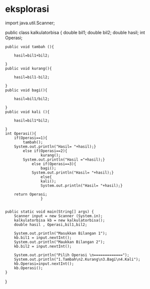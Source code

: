 # eksplorasi
 
import java.util.Scanner;

public class kalkulatorbisa {
    double bil1;
    double bil2;
    double hasil;
    int Operasi;
   
    public void tambah (){
       
        hasil=bil1+bil2;
       
    }
    public void kurang(){
       
        hasil=bil1-bil2;
      
    }
    public void bagi(){
       
        hasil=bil1/bil2;
      
    }
    public void kali (){
       
        hasil=bil1*bil2;
       
    }
    int Operasi(){
        if(Operasi==1){
            tambah();
        System.out.println("Hasil= "+hasil);}
            else if(Operasi==2){
                    kurang();
            System.out.println("Hasil ="+hasil);}
                else if(Operasi==3){
                    bagi();
                System.out.println("Hasil= "+hasil);}
                    else{
                    kali();
                    System.out.println("Hasil= "+hasil);}
                   
        return Operasi;
                    }
            
   
    public static void main(String[] args) {
        Scanner input = new Scanner (System.in);
        kalkulatorbisa kb = new kalkulatorbisa();
        double hasil , Operasi,bil1,bil2;
       
        System.out.println("Masukkan Bilangan 1");
        kb.bil1 = input.nextInt();
        System.out.println("Maukkan Bilangan 2");
        kb.bil2 = input.nextInt();
      
        System.out.println("Pilih Operasi \n=============");
        System.out.println("1.Tambah\n2.Kurang\n3.Bagi\n4.Kali");
        kb.Operasi=input.nextInt();
        kb.Operasi();
    }
}
